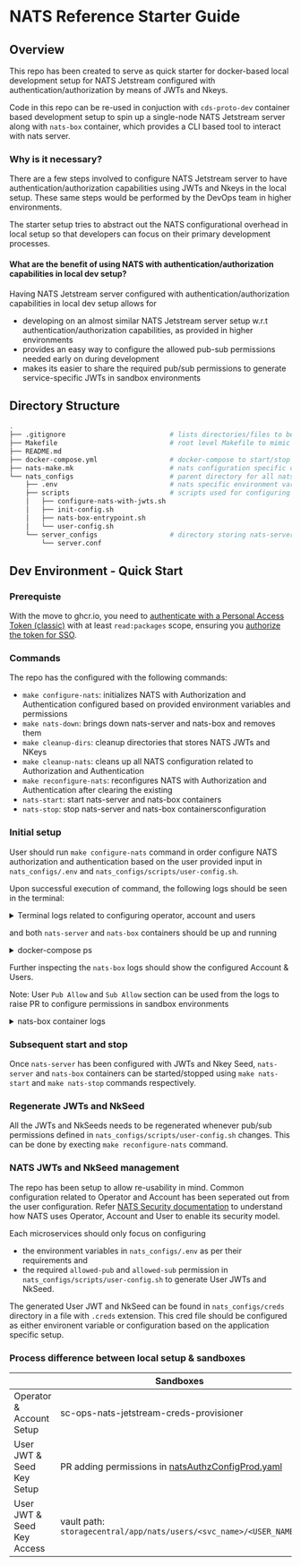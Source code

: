 # NATS Reference Starter Guide

## Overview

This repo has been created to serve as quick starter for docker-based local development setup for NATS Jetstream configured with authentication/authorization by means of JWTs and Nkeys.

Code in this repo can be re-used in conjuction with `cds-proto-dev` container based development setup to spin up a single-node NATS Jetstream server along with `nats-box` container, which provides a CLI based tool to interact with nats server.

### Why is it necessary?

There are a few steps involved to configure NATS Jetstream server to have authentication/authorization capabilities using JWTs and Nkeys in the local setup. These same steps would be performed by the DevOps team in higher environments.

The starter setup tries to abstract out the NATS configurational overhead in local setup so that developers can focus on their primary development processes.

#### What are the benefit of using NATS with authentication/authorization capabilities in local dev setup?

Having NATS Jetstream server configured with authentication/authorization capabilities in local dev setup allows for

- developing on an almost similar NATS Jetstream server setup w.r.t authentication/authorization capabilities, as provided in higher environments
- provides an easy way to configure the allowed pub-sub permissions needed early on during development
- makes its easier to share the required pub/sub permissions to generate service-specific JWTs in sandbox environments
  
## Directory Structure

```sh
.
├── .gitignore                          # lists directories/files to be ignored by git
├── Makefile                            # root level Makefile to mimic an actual feature repo Makefile
├── README.md
├── docker-compose.yml                  # docker-compose to start/stop nats-server and nats-box
├── nats-make.mk                        # nats configuration specific commands are listed here, can be included as-is in a feature repo
└── nats_configs                        # parent directory for all nats configuration artefacts
    ├── .env                            # nats specific environment variables
    ├── scripts                         # scripts used for configuring NATS
    │   ├── configure-nats-with-jwts.sh
    │   ├── init-config.sh
    │   ├── nats-box-entrypoint.sh
    │   └── user-config.sh
    └── server_configs                  # directory storing nats-server configs
        └── server.conf          
```

## Dev Environment - Quick Start

### Prerequiste

With the move to ghcr.io, you need to [authenticate with a Personal Access Token (classic)](https://docs.github.com/en/packages/working-with-a-github-packages-registry/working-with-the-container-registry#authenticating-with-a-personal-access-token-classic) with at least `read:packages` scope, ensuring you [authorize the token for SSO](https://docs.github.com/en/enterprise-cloud@latest/authentication/authenticating-with-saml-single-sign-on/authorizing-a-personal-access-token-for-use-with-saml-single-sign-on).

### Commands

The repo has the configured with the following commands:

- `make configure-nats`:     initializes NATS with Authorization and Authentication configured based on provided environment variables and permissions
- `make nats-down`:          brings down nats-server and nats-box and removes them
- `make cleanup-dirs`:       cleanup directories that stores NATS JWTs and NKeys
- `make cleanup-nats`:       cleans up all NATS configuration related to Authorization and Authentication
- `make reconfigure-nats`:   reconfigures NATS with Authorization and Authentication after clearing the existing
- `nats-start`:              start nats-server and nats-box containers
- `nats-stop`:               stop nats-server and nats-box containersconfiguration

### Initial setup

User should run `make configure-nats` command in order configure NATS authorization and authentication based on the user provided input in `nats_configs/.env` and `nats_configs/scripts/user-config.sh`.

Upon successful execution of command, the following logs should be seen in the terminal:

<details>
    <summary>Terminal logs related to configuring operator, account and users</summary>

```sh
[ OK ] generated and stored operator key ...
[ OK ] added operator "TestOperator"
...
[ OK ] edited operator "TestOperator"
...
[ OK ] added account "TestAccount"
[ OK ] added pub "$JS.API.STREAM.CREATE.test"
[ OK ] added pub "$JS.API.STREAM.INFO.test"
[ OK ] added pub "$JS.API.STREAM.NAMES"
[ OK ] added pub "$JS.ACK.test.>"
[ OK ] added pub "$JS.API.CONSUMER.INFO.test"
[ OK ] added pub "$JS.API.CONSUMER.INFO.test.>"
[ OK ] added pub "$JS.API.CONSUMER.CREATE.test.>"
[ OK ] added pub "$JS.API.CONSUMER.MSG.NEXT.test.>"
[ OK ] added pub "$JS.API.STREAM.PURGE.test"
[ OK ] added sub "test.events"
[ OK ] added sub "test.events.>"
[ OK ] added sub "_INBOX.>"
...
[ OK ] added user "TestUser" to account "TestAccount"
...
[ OK ] added user "FTUser" to account "TestAccount"
```

</details>

and both `nats-server` and `nats-box` containers should be up and running

<details>
    <summary>docker-compose ps</summary>

```sh
❯ docker-compose ps
NAME          IMAGE                    COMMAND                  SERVICE       CREATED          STATUS          PORTS
nats-box      natsio/nats-box:0.14.0   "/entrypoint.sh /bin…"   nats-box      21 minutes ago   Up 21 minutes   
nats-server   nats:2.10.0              "/nats-server -c /et…"   nats-server   21 minutes ago   Up 21 minutes   6222/tcp, 0.0.0.0:62391->4222/tcp, 0.0.0.0:62392->8222/tcp
```

</details>

Further inspecting the `nats-box` logs should show the configured Account & Users.

Note: User `Pub Allow` and `Sub Allow` section can be used from the logs to raise PR to configure permissions in sandbox environments

<details>
    <summary>nats-box container logs</summary>

```sh
+--------------------------------------------------------------------------------------+
|                                   Account Details                                    |
+---------------------------+----------------------------------------------------------+
| Name                      | TestAccount                                              |
| Account ID                | ABNNFNE4TJDCM2KW7CO32C2RWVKJIV3JEET4IF7XSKZQ7MKRH2CTVS2O |
| Issuer ID                 | OBE3EGBCLBYBJWJP3WOLTDUTOWQEDMP6ZLYYWSMH72D7QABCP5Q2ITI3 |
| Issued                    | 2024-03-14 11:45:09 UTC                                  |
| Expires                   |                                                          |
+---------------------------+----------------------------------------------------------+
| Max Connections           | Unlimited                                                |
| Max Leaf Node Connections | Unlimited                                                |
| Max Data                  | Unlimited                                                |
| Max Exports               | Unlimited                                                |
| Max Imports               | Unlimited                                                |
| Max Msg Payload           | Unlimited                                                |
| Max Subscriptions         | Unlimited                                                |
| Exports Allows Wildcards  | True                                                     |
| Disallow Bearer Token     | False                                                    |
| Response Permissions      | Not Set                                                  |
+---------------------------+----------------------------------------------------------+
| Jetstream                 | Enabled                                                  |
| Max Disk Storage          | Unlimited                                                |
| Max Mem Storage           | Disabled                                                 |
| Max Streams               | Unlimited                                                |
| Max Consumer              | Unlimited                                                |
| Max Ack Pending           | Consumer Setting                                         |
| Max Ack Pending           | Unlimited                                                |
| Max Bytes                 | optional (Stream setting)                                |
| Max Memory Stream         | Unlimited                                                |
| Max Disk Stream           | Unlimited                                                |
+---------------------------+----------------------------------------------------------+
| Imports                   | None                                                     |
| Exports                   | None                                                     |
+---------------------------+----------------------------------------------------------+
+---------------------------------------------------------------------------------+
|                                      User                                       |
+----------------------+----------------------------------------------------------+
| Name                 | TestUser                                                 |
| User ID              | UDZNLQXVIQWZZKIRCGDKBBJOJUIPO7BVJNA7WZY7QECDHPUCBTGI73II |
| Issuer ID            | ABNNFNE4TJDCM2KW7CO32C2RWVKJIV3JEET4IF7XSKZQ7MKRH2CTVS2O |
| Issued               | 2024-03-14 11:45:09 UTC                                  |
| Expires              |                                                          |
| Bearer Token         | No                                                       |
+----------------------+----------------------------------------------------------+
| Pub Allow            | $JS.ACK.test.>                                           |
|                      | $JS.API.CONSUMER.CREATE.test.>                           |
|                      | $JS.API.CONSUMER.INFO.test                               |
|                      | $JS.API.CONSUMER.INFO.test.>                             |
|                      | $JS.API.CONSUMER.MSG.NEXT.test.>                         |
|                      | $JS.API.STREAM.CREATE.test                               |
|                      | $JS.API.STREAM.INFO.test                                 |
|                      | $JS.API.STREAM.NAMES                                     |
|                      | $JS.API.STREAM.PURGE.test                                |
| Sub Allow            | _INBOX.>                                                 |
|                      | test.events                                              |
|                      | test.events.>                                            |
| Response Permissions | Not Set                                                  |
+----------------------+----------------------------------------------------------+
| Max Msg Payload      | Unlimited                                                |
| Max Data             | Unlimited                                                |
| Max Subs             | Unlimited                                                |
| Network Src          | Any                                                      |
| Time                 | Any                                                      |
+----------------------+----------------------------------------------------------+
+---------------------------------------------------------------------------------+
|                                      User                                       |
+----------------------+----------------------------------------------------------+
| Name                 | FTUser                                                   |
| User ID              | UBNRSQN4SMNPN35BRTJZBA7743Y6N67HUKMUZWVVM6ENAWT4MHQ7N3GM |
| Issuer ID            | ABNNFNE4TJDCM2KW7CO32C2RWVKJIV3JEET4IF7XSKZQ7MKRH2CTVS2O |
| Issued               | 2024-03-14 11:45:09 UTC                                  |
| Expires              |                                                          |
| Bearer Token         | No                                                       |
+----------------------+----------------------------------------------------------+
| Pub Allow            | $JS.ACK.tags.>                                           |
|                      | $JS.API.CONSUMER.CREATE.test                             |
|                      | $JS.API.CONSUMER.CREATE.test.>                           |
|                      | $JS.API.CONSUMER.DELETE.test.>                           |
|                      | $JS.API.CONSUMER.DURABLE.CREATE.test.>                   |
|                      | $JS.API.CONSUMER.DURABLE.UPDATE.test.>                   |
|                      | $JS.API.CONSUMER.INFO.test                               |
|                      | $JS.API.CONSUMER.INFO.test.>                             |
|                      | $JS.API.CONSUMER.MSG.NEXT.test.*                         |
|                      | $JS.API.CONSUMER.UPDATE.test.>                           |
|                      | $JS.API.INFO                                             |
|                      | $JS.API.STREAM.CREATE.test                               |
|                      | $JS.API.STREAM.DELETE.test                               |
|                      | $JS.API.STREAM.INFO.test                                 |
|                      | $JS.API.STREAM.NAMES                                     |
|                      | test.events                                              |
|                      | test.events.>                                            |
| Sub Allow            | _INBOX.>                                                 |
|                      | test.events                                              |
|                      | test.events.>                                            |
| Response Permissions | Not Set                                                  |
+----------------------+----------------------------------------------------------+
| Max Msg Payload      | Unlimited                                                |
| Max Data             | Unlimited                                                |
| Max Subs             | Unlimited                                                |
| Network Src          | Any                                                      |
| Time                 | Any                                                      |
+----------------------+----------------------------------------------------------+
```

</details>

### Subsequent start and stop

Once `nats-server` has been configured with JWTs and Nkey Seed, `nats-server` and `nats-box` containers can be started/stopped using `make nats-start` and `make nats-stop` commands respectively.

### Regenerate JWTs and NkSeed

All the JWTs and NkSeeds needs to be regenerated whenever pub/sub permissions defined in `nats_configs/scripts/user-config.sh` changes. This can be done by execting `make reconfigure-nats` command.

### NATS JWTs and NkSeed management

The repo has been setup to allow re-usability in mind. Common configuration related to Operator and Account has been seperated out from the user configuration.
Refer [NATS Security documentation](https://pages.github.hpe.com/cloud/storage-design/docs/service-communication/nats.html#security) to understand how NATS uses Operator, Account and User to enable its security model.

Each microservices should only focus on configuring

- the environment variables in `nats_configs/.env` as per their requirements and
- the required `allowed-pub` and `allowed-sub` permission in `nats_configs/scripts/user-config.sh` to generate User JWTs and NkSeed.

The generated User JWT and NkSeed can be found in `nats_configs/creds` directory in a file with `.creds` extension. This cred file should be configured as either environent variable or configuration based on the application specific setup.

### Process difference between local setup & sandboxes

|                  |Sandboxes|Local Dev setup|
|------------------|--------|----------------|
|Operator & Account Setup|sc-ops-nats-jetstream-creds-provisioner|init-config.sh|
|User JWT & Seed Key Setup |PR adding permissions in [natsAuthzConfigProd.yaml](https://github.hpe.com/cloud/sc-ops-nats-jetstream-creds-provisioner/blob/main/authzfiles/natsAuthzConfigProd.yaml)|Adding permission in `user-config.sh`|
|User JWT & Seed Key Access|vault path: `storagecentral/app/nats/users/<svc_name>/<USER_NAME>`|creds in directory: `nats_configs/creds/<USER_NAME.creds>`|
